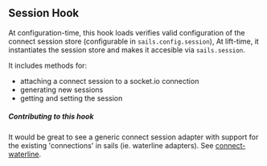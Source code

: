 ## Session Hook

At configuration-time, this hook loads verifies valid configuration of the connect session store (configurable in `sails.config.session`),
At lift-time, it instantiates the session store and makes it accesible via `sails.session`.

It includes methods for:
  + attaching a connect session to a socket.io connection
  + generating new sessions
  + getting and setting the session



##### Contributing to this hook
It would be great to see a generic connect session adapter with support for the existing 'connections' in sails (ie. waterline adapters).  See [connect-waterline](https://www.npmjs.com/package/connect-waterline).
